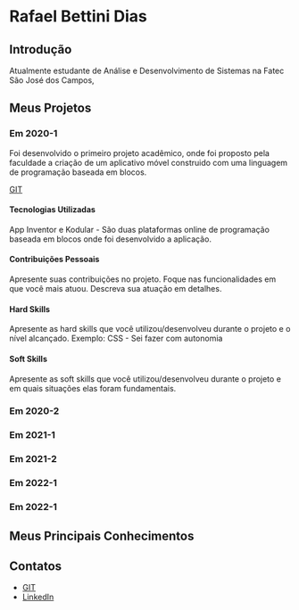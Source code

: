 # Rafael Bettini Dias

## Introdução

Atualmente estudante de Análise e Desenvolvimento de Sistemas na Fatec São José dos Campos, 

## Meus Projetos

### Em 2020-1
Foi desenvolvido o primeiro projeto acadêmico, onde foi proposto pela faculdade a criação de um aplicativo móvel construido com uma linguagem de programação baseada em blocos.

[GIT](https://www.google.com)

#### Tecnologias Utilizadas
App Inventor e Kodular - São duas plataformas online de programação baseada em blocos onde foi desenvolvido a aplicação.

#### Contribuições Pessoais
Apresente suas contribuições no projeto. Foque nas funcionalidades em que você mais atuou. Descreva sua atuação em detalhes.

#### Hard Skills
Apresente as hard skills que você utilizou/desenvolveu durante o projeto e o nível alcançado. Exemplo: CSS - Sei fazer com autonomia

#### Soft Skills
Apresente as soft skills que você utilizou/desenvolveu durante o projeto e em quais situações elas foram fundamentais. 

### Em 2020-2

### Em 2021-1

### Em 2021-2

### Em 2022-1

### Em 2022-1

## Meus Principais Conhecimentos
<!--Apresente seus principais conhecimentos. Foque nos conhecimentos que possui maior domínio e que deseja desenvolver durante sua carreira.-->

## Contatos
* [GIT](https://github.com/Rafael-BD)
* [LinkedIn]()



